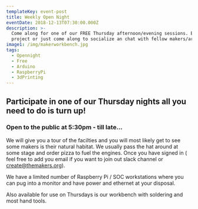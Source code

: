 ```yaml
---
templateKey: event-post
title: Weekly Open Night
eventDate: 2018-12-13T07:30:00.000Z
description: >-
  Come along for one of our FREE Thursday afternoon/evening sessions. Bring you
  project or just come along to socialize an chat with fellow makers/artists.
image1: /img/makerworkbench.jpg
tags:
  - Opennight
  - Free
  - Arduino
  - RaspberryPi
  - 3dPrinting
---
```


## Participate in one of our Thursday nights all you need to do is turn up!

### Open to the public at 5:30pm - till late...

We will give you a tour of the facilties and you will most likely get to see some makers is their natural habitat. We usually pass the hat around at some stage and order pizza to fuel the engines. Once you have signed in ( feel free to add you email if you want to join out slack channel or create@themakers.org).

We have a limited number of Raspberry Pi / SOC workstations where you can pug into a monitor and have power and ethernet at your disposal.

Also available for use on Thursdays is our workbench with soldering and most hand tools.
